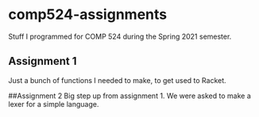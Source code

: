 # comp524-assignments
Stuff I programmed for COMP 524 during the Spring 2021 semester. 

## Assignment 1
Just a bunch of functions I needed to make, to get used to Racket.

##Assignment 2
Big step up from assignment 1. We were asked to make a lexer for a simple language. 
